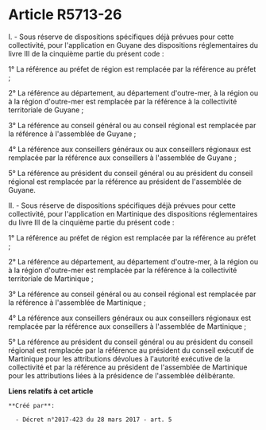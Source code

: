 # Article R5713-26

I. - Sous réserve de dispositions spécifiques déjà prévues pour cette collectivité, pour l'application en Guyane des
dispositions réglementaires du livre III de la cinquième partie du présent code :

1° La référence au préfet de région est remplacée par la référence au préfet ;

2° La référence au département, au département d'outre-mer, à la région ou à la région d'outre-mer est remplacée par la
référence à la collectivité territoriale de Guyane ;

3° La référence au conseil général ou au conseil régional est remplacée par la référence à l'assemblée de Guyane ;

4° La référence aux conseillers généraux ou aux conseillers régionaux est remplacée par la référence aux conseillers à
l'assemblée de Guyane ;

5° La référence au président du conseil général ou au président du conseil régional est remplacée par la référence au
président de l'assemblée de Guyane.

II. - Sous réserve de dispositions spécifiques déjà prévues pour cette collectivité, pour l'application en Martinique des
dispositions réglementaires du livre III de la cinquième partie du présent code :

1° La référence au préfet de région est remplacée par la référence au préfet ;

2° La référence au département, au département d'outre-mer, à la région ou à la région d'outre-mer est remplacée par la
référence à la collectivité territoriale de Martinique ;

3° La référence au conseil général ou au conseil régional est remplacée par la référence à l'assemblée de Martinique ;

4° La référence aux conseillers généraux ou aux conseillers régionaux est remplacée par la référence aux conseillers à
l'assemblée de Martinique ;

5° La référence au président du conseil général ou au président du conseil régional est remplacée par la référence au
président du conseil exécutif de Martinique pour les attributions dévolues à l'autorité exécutive de la collectivité et par
la référence au président de l'assemblée de Martinique pour les attributions liées à la présidence de l'assemblée
délibérante.

**Liens relatifs à cet article**

	**Créé par**:

	  - Décret n°2017-423 du 28 mars 2017 - art. 5
